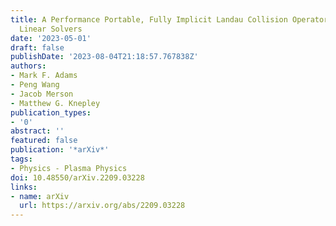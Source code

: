 ```yaml
---
title: A Performance Portable, Fully Implicit Landau Collision Operator with Batched
  Linear Solvers
date: '2023-05-01'
draft: false
publishDate: '2023-08-04T21:18:57.767838Z'
authors:
- Mark F. Adams
- Peng Wang
- Jacob Merson
- Matthew G. Knepley
publication_types:
- '0'
abstract: ''
featured: false
publication: '*arXiv*'
tags:
- Physics - Plasma Physics
doi: 10.48550/arXiv.2209.03228
links:
- name: arXiv
  url: https://arxiv.org/abs/2209.03228
---
```


